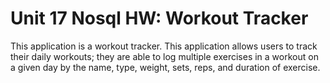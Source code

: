 # Unit 17 Nosql HW: Workout Tracker

This application is a workout tracker. This application allows users to track their daily workouts; they are able to log multiple exercises in a workout on a given day by the name, type, weight, sets, reps, and duration of exercise. 

